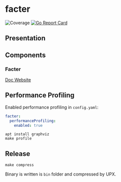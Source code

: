 # facter
![Coverage](https://img.shields.io/badge/Coverage-63.4%25-yellow)
[![Go Report Card](https://goreportcard.com/badge/github.com/klamhq/facter-oss)](https://goreportcard.com/report/github.com/klamhq/facter-oss)

## Presentation

## Components

### Facter

[Doc Website](https://klamhq.github.io/facter-oss)

## Performance Profiling 

Enabled performance profiling in `config.yaml`:

```yaml
facter:
  performanceProfiling:
    enabled: true
```

```shell
apt install graphviz
make profile
```

## Release

```
make compress
```

Binary is written is `bin` folder and compressed by UPX.

